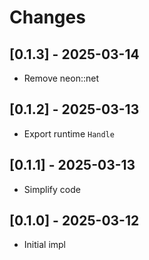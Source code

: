 # Changes

## [0.1.3] - 2025-03-14

* Remove neon::net

## [0.1.2] - 2025-03-13

* Export runtime `Handle`

## [0.1.1] - 2025-03-13

* Simplify code

## [0.1.0] - 2025-03-12

* Initial impl
